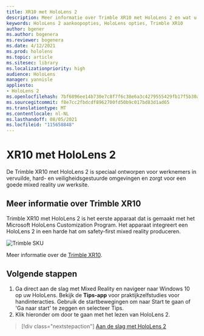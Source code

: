 ```yaml
---
title: XR10 met HoloLens 2
description: Meer informatie over Trimble XR10 met HoloLens 2 en wat u moet doen nadat u er zelf een hebt.
keywords: HoloLens 2 aankoopopties, HoloLens opties, Trimble XR10
author: bgener
ms.author: bogenera
ms.reviewer: bogenera
ms.date: 4/12/2021
ms.prod: hololens
ms.topic: article
ms.sitesec: library
ms.localizationpriority: high
audience: HoloLens
manager: yannisle
appliesto:
- HoloLens 2
ms.openlocfilehash: 7bf6896ee14b730e7c8f7f6c38e6a3c4279555429fb17f5b30a0c866123a3712
ms.sourcegitcommit: f8e7cc2fbdcdf8962700fd50b9c017bd83d1ad65
ms.translationtype: MT
ms.contentlocale: nl-NL
ms.lasthandoff: 08/05/2021
ms.locfileid: "115658848"
---
```

# <a name="trimble-xr10-with-hololens-2"></a>XR10 met HoloLens 2

De Trimble XR10 met HoloLens 2 is speciaal ontworpen voor werknemers in vervuilde, hard- en veiligheidsgestuurde omgevingen en zorgt voor een goede mixed reality uw werksite.

## <a name="learn-about-trimble-xr10"></a>Meer informatie over Trimble XR10

Trimble XR10 met HoloLens 2 is het eerste apparaat dat is gemaakt met het Microsoft HoloLens Customization Program. Het apparaat integreert een HoloLens 2 in een harde hat om safety-first mixed reality produceren.

![Trimble SKU](./images/trimble-ed.png)

Meer informatie over de [Trimble XR10](https://fieldtech.trimble.com/en/product/trimble-xr10-with-hololens-2).

## <a name="next-steps"></a>Volgende stappen

1. Ga direct aan de slag met Mixed Reality en navigeer naar Windows 10 op uw HoloLens. Bekijk de **Tips-app** voor praktijkzelfstudies voor handinteracties. Gebruik de startbewegingen om naar Start te gaan of 'Ga naar start' te zeggen en selecteer Tips.
1. Klik hieronder om door te gaan met het lezen van HoloLens 2.

> [!div class="nextstepaction"]
> [Aan de slag met HoloLens 2](hololens2-basic-usage.md)